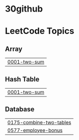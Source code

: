 # 30github
<!---LeetCode Topics Start-->
# LeetCode Topics
## Array
|  |
| ------- |
| [0001-two-sum](https://github.com/aalli-innaa/30github/tree/master/0001-two-sum) |
## Hash Table
|  |
| ------- |
| [0001-two-sum](https://github.com/aalli-innaa/30github/tree/master/0001-two-sum) |
## Database
|  |
| ------- |
| [0175-combine-two-tables](https://github.com/aalli-innaa/30github/tree/master/0175-combine-two-tables) |
| [0577-employee-bonus](https://github.com/aalli-innaa/30github/tree/master/0577-employee-bonus) |
<!---LeetCode Topics End-->